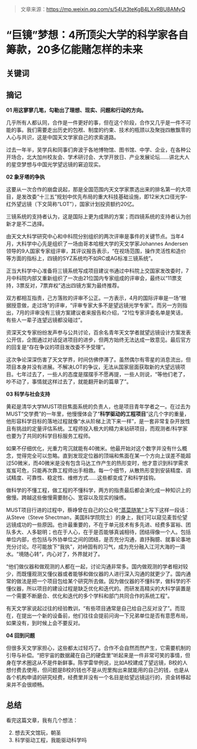 > 文章来源：https://mp.weixin.qq.com/s/54Ut3teKgB4LXvRBU8AMyQ

# “巨镜”梦想：4所顶尖大学的科学家各自筹款，20多亿能赌怎样的未来

## 关键词


## 摘记

**01 用这寥寥几笔，勾勒出了理想、现实、问题和行动的方向。**

几乎所有人都认同，合作是一件更好的事，但在这个阶段，合作又几乎是一件不可能的事。我们需要走出历史的包袱、制度的约束、技术的瓶颈以及聚拢四散飘零的人心与共识，这是中国天文学家自己的求索道路。 

过去一年半，吴学兵和同事们奔波于各地博物馆、图书馆、中学、企业，在各种公开场合，北大加州校友会、学术研讨会、大学开放日、产业发展论坛……讲北大人的星空梦想与中国光学望远镜的窘迫现实。



**02 象牙塔的争执**

这要从一次合作的崩盘说起，那是全国范围内天文学家票选出来的排名第一的大项目，是发改委“十三五”规划中优先布局的重大科技基础设施，即12米大口径光学-红外望远镜（下文简称“LOT”），国家计划投资额约20亿。

三镜系统的支持者认为，这是国际上更为成熟的方案；而四镜系统的支持者认为创新才是不二选择。

由天文大科学研究中心和中科院分别组织的两次评审是事件的关键节点。当年4月，大科学中心先是组织了一场由哥本哈根大学的天文学家Johannes Andersen领导的9人国家专家组评审，其评议报告表示，“在视场范围，操作灵活性和造价等方面的指标上，四镜的SYZ系统均不如RC或AG标准三镜系统”。

正当大科学中心准备将三镜系统写成项目建议书通过中科院上交国家发改委时，7月中科院内部又重新组织了一次由21位国内专家组成的评审会，最终以“11票支持，3票反对，7票弃权”选出四镜方案为最终推荐。

双方都相互指责，己方落败的评审不公正。一方表示，4月的国际评审是一场“根据授意做，走过场”的评审，“评审专家大多不是望远镜光学专家”。而另一方则指出，7月的评审没有三镜方案建议者来报告和介绍，“21位专家评委名单是笑话，有些人一辈子连望远镜都没碰过”。

资深天文专家纷纷发声参与公共讨论，百余名青年天文学者就望远镜设计方案发表公开信，企图通过对话促进项目的进步，但两方始终无法达成一致意见。最后官方的回复是“存在争议的项目发改委不予受理”。

这次争论深深伤害了天文学界，时间仿佛停滞了。虽然偶尔有零星的消息流出，但项目本身并没有进展。不解决LOT的争议，无法从国家层面获取新的大望远镜项目。七年过去了，一些人的态度是摆摆手不愿再提，一些人则说，“等他们老了，吵不动了，事情就这样过去了，就能翻开新的篇章了”。



**03 科学与社会支持**

黄崧是清华大学MUST项目焦面系统的负责人，也是项目青年学者之一。在过去为MUST“交学费”的一年里，他慢慢体会了“**科学驱动的工程项目**”这几个字的重量，他形容科学目标的落地过程就像“水从阶梯上流下来一样”，是一套非常复杂开放性且有挑战的定量评估系统。工程师投入极大的精力来钻研项目，而观测者/科学家也要为了共同的科学目标服务工程师。

如果不仔细优化，光重力弯沉就能有40微米。他最开始对这个数字并没有什么概念，觉得完全可以忽略。直到发现定位器的顶端和焦面在某一个方向上误差不能超过50微米，而40微米是没有包含马达工作产生的热形变时，他才意识到科学需求岌岌可危，只能再次靠工程师出手相救。每一个细节，从散热形变到安装精度、调试精度、可靠性、稳定性、维修方式……这些都变成了和科学挂钩。

做科学的不懂工程，做工程的不懂科学，两方的指责最后都会演化成一种知识上的傲慢。跨越这些傲慢需要耐心、宽容以及现实的操练。

MUST项目行进的过程中，蔡峥曾在自己的公众号<u>“蒸菜随笔”</u>上写下这样一段话：从Steve（Steve Shectman，美国科学院院士）的身上，我们可以窥见麦哲伦望远镜成功的一些原因。也许最重要的，不在于单元技术有多先进、经费多富裕、团队多大、人多聪明；也在于人心，在于是否能够真诚相待，团结得像一个人。包括单位内部，也包括与外协单位之间的团结，是否充分沟通，直抒胸臆、就事论事地充分讨论。尽可能放下“我执”，对峙固有的习气，成为充分融入江河大海的一滴水。“境随心转”，内心对了，外界就对了。

“他们做仪器和做观测的人都在一起，讨论沟通非常多。国内做观测的学者相对较少，而既懂观测又懂仪器或者能够和做仪器的人进行深入沟通的就更少了。国内通常的做法是把一个项目包给某个研究所去做。因为做仪器的不懂科学，做科学的不懂仪器，所以项目的建设过程是缺乏优化和迭代的。而研发高精尖的大科学装置是一个需要不断磨合、优化和迭代的多个学科和部门共同合作的系统工程”。

有天文学家说起过往的经验教训，“有些项目通常是自己给自己反对没了”。而现在，在提出一个新的设备前，他们往往会提前问询一下兄弟单位是否有意愿布局，如果没有，到时候上会不要反对。



**04 回到问题**

但很多天文学家担心，这些都太过轻巧了。合作不会自然而然产生，它需要机制的引导与补偿。“把宇宙的数据藏在自己的硬盘里”听起来是一件非常可笑的事情，但身在学术圈这从不是件新鲜事。陈学雷举例说，比如A校建成了望远镜，B校的人想付费去使用，但问题是B校的钱也不是从兜里掏出来就能用的自己的钱，也是从各个机构申请的研究经费，经费里并没有一个名目是给望远镜运行的，资金转移起来并不会很顺畅。



## 总结

看完这篇文章，我有几个想法：

2. 想去天文馆玩，朝圣
3. 科学驱动工程，我能驱动科学吗